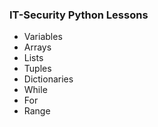 ### IT-Security Python Lessons

 - Variables
 - Arrays
 - Lists
 - Tuples
 - Dictionaries
 - While
 - For
 - Range

